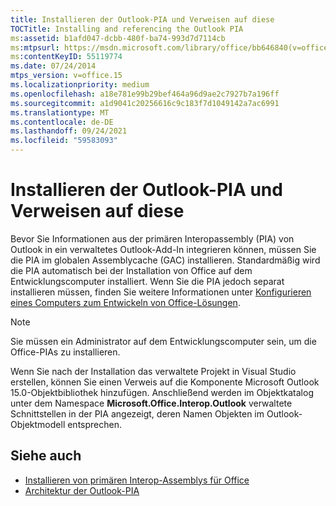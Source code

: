 ```yaml
---
title: Installieren der Outlook-PIA und Verweisen auf diese
TOCTitle: Installing and referencing the Outlook PIA
ms:assetid: b1afd047-dcbb-480f-ba74-993d7d7114cb
ms:mtpsurl: https://msdn.microsoft.com/library/office/bb646840(v=office.15)
ms:contentKeyID: 55119774
ms.date: 07/24/2014
mtps_version: v=office.15
ms.localizationpriority: medium
ms.openlocfilehash: a18e781e99b29bef464a96d9ae2c7927b7a196ff
ms.sourcegitcommit: a1d9041c20256616c9c183f7d1049142a7ac6991
ms.translationtype: MT
ms.contentlocale: de-DE
ms.lasthandoff: 09/24/2021
ms.locfileid: "59583093"
---
```

# <a name="installing-and-referencing-the-outlook-pia"></a>Installieren der Outlook-PIA und Verweisen auf diese

Bevor Sie Informationen aus der primären Interopassembly (PIA) von Outlook in ein verwaltetes Outlook-Add-In integrieren können, müssen Sie die PIA im globalen Assemblycache (GAC) installieren. Standardmäßig wird die PIA automatisch bei der Installation von Office auf dem Entwicklungscomputer installiert. Wenn Sie die PIA jedoch separat installieren müssen, finden Sie weitere Informationen unter [Konfigurieren eines Computers zum Entwickeln von Office-Lösungen](https://docs.microsoft.com/visualstudio/vsto/configuring-a-computer-to-develop-office-solutions?view=vs-2017).


> [!NOTE] 
> Sie müssen ein Administrator auf dem Entwicklungscomputer sein, um die Office-PIAs zu installieren.

Wenn Sie nach der Installation das verwaltete Projekt in Visual Studio erstellen, können Sie einen Verweis auf die Komponente Microsoft Outlook 15.0-Objektbibliothek hinzufügen. Anschließend werden im Objektkatalog unter dem Namespace **Microsoft.Office.Interop.Outlook** verwaltete Schnittstellen in der PIA angezeigt, deren Namen Objekten im Outlook-Objektmodell entsprechen.

## <a name="see-also"></a>Siehe auch

- [Installieren von primären Interop-Assemblys für Office](https://docs.microsoft.com/visualstudio/vsto/how-to-install-office-primary-interop-assemblies?view=vs-2017)
- [Architektur der Outlook-PIA](architecture-of-the-outlook-pia.md)

